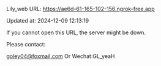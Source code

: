 Lily_web URL: https://ae6d-61-165-102-156.ngrok-free.app

Updated at: 2024-12-09 12:13:19

If you cannot open this URL, the server might be down.

Please contact: 

goley04@foxmail.com Or Wechat:GL_yeaH